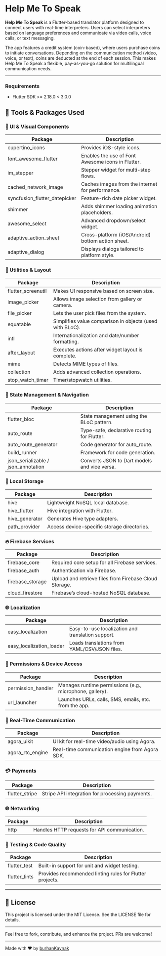 # Help Me To Speak

**Help Me To Speak** is a Flutter-based translator platform designed to connect users with real-time interpreters. Users can select interpreters based on language preferences and communicate via video calls, voice calls, or text messaging.

The app features a credit system (coin-based), where users purchase coins to initiate conversations. Depending on the communication method (video, voice, or text), coins are deducted at the end of each session. This makes Help Me To Speak a flexible, pay-as-you-go solution for multilingual communication needs.

---
### Requirements

- Flutter SDK >= 2.18.0 < 3.0.0

## 🧰 Tools & Packages Used

### 🎨 UI & Visual Components

| Package                         | Description                                       |
| ------------------------------- | ------------------------------------------------- |
| cupertino_icons                | Provides iOS-style icons.                         |
| font_awesome_flutter          | Enables the use of Font Awesome icons in Flutter. |
| im_stepper                     | Stepper widget for multi-step flows.              |
| cached_network_image          | Caches images from the internet for performance.  |
| syncfusion_flutter_datepicker | Feature-rich date picker widget.                  |
| shimmer                         | Adds shimmer loading animation placeholders.      |
| awesome_select                 | Advanced dropdown/select widget.                  |
| adaptive_action_sheet         | Cross-platform (iOS/Android) bottom action sheet. |
| adaptive_dialog                | Displays dialogs tailored to platform style.      |

### 🧱 Utilities & Layout

| Package             | Description                                              |
| ------------------- | -------------------------------------------------------- |
| flutter_screenutil | Makes UI responsive based on screen size.                |
| image_picker       | Allows image selection from gallery or camera.           |
| file_picker        | Lets the user pick files from the system.                |
| equatable           | Simplifies value comparison in objects (used with BLoC). |
| intl                | Internationalization and date/number formatting.         |
| after_layout       | Executes actions after widget layout is complete.        |
| mime                | Detects MIME types of files.                             |
| collection          | Adds advanced collection operations.                     |
| stop_watch_timer  | Timer/stopwatch utilities.                               |

### 🧬 State Management & Navigation

| Package                               | Description                                  |
| ------------------------------------- | -------------------------------------------- |
| flutter_bloc                         | State management using the BLoC pattern.     |
| auto_route                           | Type-safe, declarative routing for Flutter.  |
| auto_route_generator                | Code generator for auto_route.              |
| build_runner                         | Framework for code generation.               |
| json_serializable / json_annotation | Converts JSON to Dart models and vice versa. |

### 📁 Local Storage

| Package         | Description                                 |
| --------------- | ------------------------------------------- |
| hive            | Lightweight NoSQL local database.           |
| hive_flutter   | Hive integration with Flutter.              |
| hive_generator | Generates Hive type adapters.               |
| path_provider  | Access device-specific storage directories. |

### 🔥 Firebase Services

| Package           | Description                                            |
| ----------------- | ------------------------------------------------------ |
| firebase_core    | Required core setup for all Firebase services.         |
| firebase_auth    | Authentication via Firebase.                           |
| firebase_storage | Upload and retrieve files from Firebase Cloud Storage. |
| cloud_firestore  | Firebase’s cloud-hosted NoSQL database.                |

### 🌐 Localization

| Package                    | Description                                       |
| -------------------------- | ------------------------------------------------- |
| easy_localization         | Easy-to-use localization and translation support. |
| easy_localization_loader | Loads translations from YAML/CSV/JSON files.      |

### 🔐 Permissions & Device Access

| Package             | Description                                              |
| ------------------- | -------------------------------------------------------- |
| permission_handler | Manages runtime permissions (e.g., microphone, gallery). |
| url_launcher       | Launches URLs, calls, SMS, emails, etc. from the app.    |

### 🎤 Real-Time Communication

| Package            | Description                                    |
| ------------------ | ---------------------------------------------- |
| agora_uikit       | UI kit for real-time video/audio using Agora.  |
| agora_rtc_engine | Real-time communication engine from Agora SDK. |

### 💳 Payments

| Package         | Description                                     |
| --------------- | ----------------------------------------------- |
| flutter_stripe | Stripe API integration for processing payments. |

### 🌐 Networking

| Package | Description                                  |
| ------- | -------------------------------------------- |
| http    | Handles HTTP requests for API communication. |

### 🧪 Testing & Code Quality

| Package        | Description                                              |
| -------------- | -------------------------------------------------------- |
| flutter_test  | Built-in support for unit and widget testing.            |
| flutter_lints | Provides recommended linting rules for Flutter projects. |

---

## 📄 License

This project is licensed under the MIT License. See the LICENSE file for details.

---

Feel free to fork, contribute, and enhance the project. PRs are welcome!

---

Made with ❤️ by [burhanKaynak](https://github.com/burhanKaynak)

